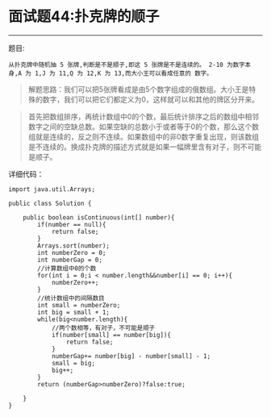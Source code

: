 # 面试题44:扑克牌的顺子
---

题目:

```
从扑克牌中随机抽 5 张牌,判断是不是顺子,即这 5 张牌是不是连续的。 2-10 为数字本身,A 为 1,J 为 11,Q 为 12,K 为 13,而大小王可以看成任意的 数字。
```

>解题思路：我们可以把5张牌看成是由5个数字组成的俄数组。大小王是特殊的数字，我们可以把它们都定义为0，这样就可以和其他的牌区分开来。


>首先把数组排序，再统计数组中0的个数，最后统计排序之后的数组中相邻数字之间的空缺总数。如果空缺的总数小于或者等于0的个数，那么这个数组就是连续的，反之则不连续。如果数组中的非0数字重复出现，则该数组是不连续的。换成扑克牌的描述方式就是如果一幅牌里含有对子，则不可能是顺子。

详细代码：

```
import java.util.Arrays;

public class Solution {

	public boolean isContinuous(int[] number){
		if(number == null){
			return false;
		}
		Arrays.sort(number);
		int numberZero = 0;
		int numberGap = 0;
		//计算数组中0的个数
		for(int i = 0;i < number.length&&number[i] == 0; i++){
			numberZero++;
		}
		//统计数组中的间隔数目
		int small = numberZero;
		int big = small + 1;
		while(big<number.length){
			//两个数相等，有对子，不可能是顺子
			if(number[small] == number[big]){
				return false;
			}
			numberGap+= number[big] - number[small] - 1;
			small = big;
			big++;
		}
		return (numberGap>numberZero)?false:true;
		
	}
}

```
